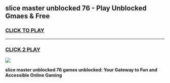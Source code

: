 
## slice master unblocked 76 - Play Unblocked Gmaes & Free
<h3>
<a href="https://news.freeplayer.one?title=slice_master_unblocked_76&ref=23F">CLICK TO PLAY</a></h3>
<hr>

<h3>
<a href="https://news.freeplayer.one?title=slice_master_unblocked_76&ref=23F">CLICK 2 PLAY</a>
  
</h3>

<a href="https://news.freeplayer.one?title=slice_master_unblocked_76&ref=23F/"><img src="https://clearcache.store/games.png"></a>


**slice master unblocked 76 games unblocked: Your Gateway to Fun and Accessible Online Gaming**
